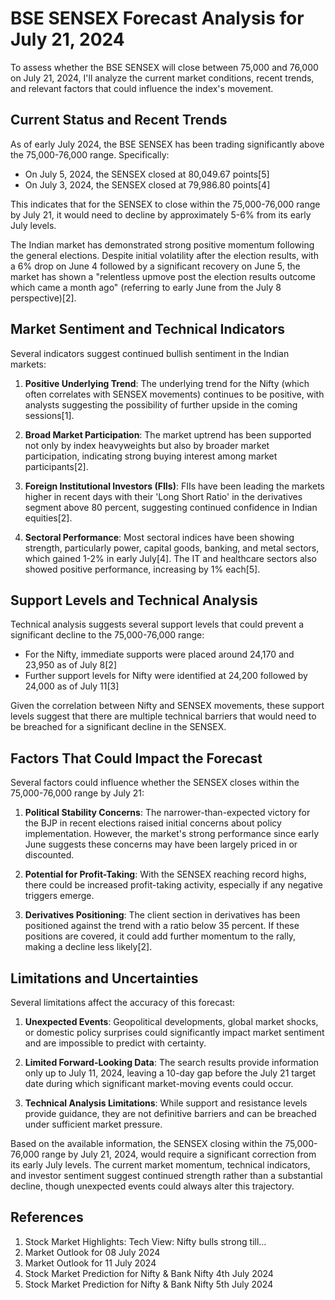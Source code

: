 # BSE SENSEX Forecast Analysis for July 21, 2024

To assess whether the BSE SENSEX will close between 75,000 and 76,000 on July 21, 2024, I'll analyze the current market conditions, recent trends, and relevant factors that could influence the index's movement.

## Current Status and Recent Trends

As of early July 2024, the BSE SENSEX has been trading significantly above the 75,000-76,000 range. Specifically:

- On July 5, 2024, the SENSEX closed at 80,049.67 points[5]
- On July 3, 2024, the SENSEX closed at 79,986.80 points[4]

This indicates that for the SENSEX to close within the 75,000-76,000 range by July 21, it would need to decline by approximately 5-6% from its early July levels.

The Indian market has demonstrated strong positive momentum following the general elections. Despite initial volatility after the election results, with a 6% drop on June 4 followed by a significant recovery on June 5, the market has shown a "relentless upmove post the election results outcome which came a month ago" (referring to early June from the July 8 perspective)[2].

## Market Sentiment and Technical Indicators

Several indicators suggest continued bullish sentiment in the Indian markets:

1. **Positive Underlying Trend**: The underlying trend for the Nifty (which often correlates with SENSEX movements) continues to be positive, with analysts suggesting the possibility of further upside in the coming sessions[1].

2. **Broad Market Participation**: The market uptrend has been supported not only by index heavyweights but also by broader market participation, indicating strong buying interest among market participants[2].

3. **Foreign Institutional Investors (FIIs)**: FIIs have been leading the markets higher in recent days with their 'Long Short Ratio' in the derivatives segment above 80 percent, suggesting continued confidence in Indian equities[2].

4. **Sectoral Performance**: Most sectoral indices have been showing strength, particularly power, capital goods, banking, and metal sectors, which gained 1-2% in early July[4]. The IT and healthcare sectors also showed positive performance, increasing by 1% each[5].

## Support Levels and Technical Analysis

Technical analysis suggests several support levels that could prevent a significant decline to the 75,000-76,000 range:

- For the Nifty, immediate supports were placed around 24,170 and 23,950 as of July 8[2]
- Further support levels for Nifty were identified at 24,200 followed by 24,000 as of July 11[3]

Given the correlation between Nifty and SENSEX movements, these support levels suggest that there are multiple technical barriers that would need to be breached for a significant decline in the SENSEX.

## Factors That Could Impact the Forecast

Several factors could influence whether the SENSEX closes within the 75,000-76,000 range by July 21:

1. **Political Stability Concerns**: The narrower-than-expected victory for the BJP in recent elections raised initial concerns about policy implementation. However, the market's strong performance since early June suggests these concerns may have been largely priced in or discounted.

2. **Potential for Profit-Taking**: With the SENSEX reaching record highs, there could be increased profit-taking activity, especially if any negative triggers emerge.

3. **Derivatives Positioning**: The client section in derivatives has been positioned against the trend with a ratio below 35 percent. If these positions are covered, it could add further momentum to the rally, making a decline less likely[2].

## Limitations and Uncertainties

Several limitations affect the accuracy of this forecast:

1. **Unexpected Events**: Geopolitical developments, global market shocks, or domestic policy surprises could significantly impact market sentiment and are impossible to predict with certainty.

2. **Limited Forward-Looking Data**: The search results provide information only up to July 11, 2024, leaving a 10-day gap before the July 21 target date during which significant market-moving events could occur.

3. **Technical Analysis Limitations**: While support and resistance levels provide guidance, they are not definitive barriers and can be breached under sufficient market pressure.

Based on the available information, the SENSEX closing within the 75,000-76,000 range by July 21, 2024, would require a significant correction from its early July levels. The current market momentum, technical indicators, and investor sentiment suggest continued strength rather than a substantial decline, though unexpected events could always alter this trajectory.

## References

1. Stock Market Highlights: Tech View: Nifty bulls strong till...
2. Market Outlook for 08 July 2024
3. Market Outlook for 11 July 2024
4. Stock Market Prediction for Nifty & Bank Nifty 4th July 2024
5. Stock Market Prediction for Nifty & Bank Nifty 5th July 2024